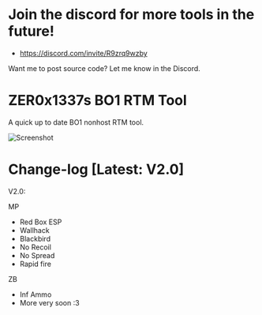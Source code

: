 #
# Join the discord for more tools in the future! 
 - https://discord.com/invite/R9zrq9wzby
 
Want me to post source code? Let me know in the Discord.
#
# ZER0x1337s BO1 RTM Tool
A quick up to date BO1 nonhost RTM tool.

![Screenshot](https://media.discordapp.net/attachments/874813226230095883/1043329527411118131/image.png)

#
# Change-log [Latest: V2.0]

V2.0:

MP
 - Red Box ESP
 - Wallhack
 - Blackbird
 - No Recoil
 - No Spread
 - Rapid fire
 
 
ZB
 - Inf Ammo
 - More very soon :3

